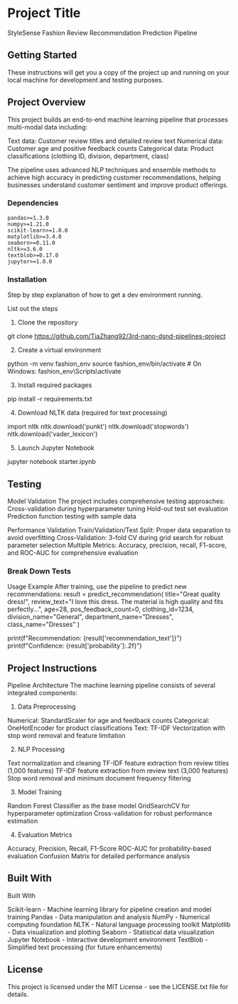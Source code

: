 # Project Title

StyleSense Fashion Review Recommendation Prediction Pipeline

## Getting Started

These instructions will get you a copy of the project up and running on your local machine for development and testing purposes.

## Project Overview

This project builds an end-to-end machine learning pipeline that processes multi-modal data including:

Text data: Customer review titles and detailed review text
Numerical data: Customer age and positive feedback counts
Categorical data: Product classifications (clothing ID, division, department, class)

The pipeline uses advanced NLP techniques and ensemble methods to achieve high accuracy in predicting customer recommendations, helping businesses understand customer sentiment and improve product offerings.

### Dependencies

```
pandas>=1.3.0
numpy>=1.21.0
scikit-learn>=1.0.0
matplotlib>=3.4.0
seaborn>=0.11.0
nltk>=3.6.0
textblob>=0.17.0
jupyter>=1.0.0
```

### Installation

Step by step explanation of how to get a dev environment running.

List out the steps

1. Clone the repository

git clone https://github.com/TiaZhang92/3rd-nano-dsnd-pipelines-project


2. Create a virtual environment

python -m venv fashion_env
source fashion_env/bin/activate  # On Windows: fashion_env\Scripts\activate

3. Install required packages

pip install -r requirements.txt

4. Download NLTK data (required for text processing)

import nltk
nltk.download('punkt')
nltk.download('stopwords')
nltk.download('vader_lexicon')

5. Launch Jupyter Notebook

jupyter notebook starter.ipynb

## Testing

Model Validation
The project includes comprehensive testing approaches:
Cross-validation during hyperparameter tuning
Hold-out test set evaluation
Prediction function testing with sample data

Performance Validation
Train/Validation/Test Split: Proper data separation to avoid overfitting
Cross-Validation: 3-fold CV during grid search for robust parameter selection
Multiple Metrics: Accuracy, precision, recall, F1-score, and ROC-AUC for comprehensive evaluation

### Break Down Tests

Usage Example
After training, use the pipeline to predict new recommendations:
result = predict_recommendation(
    title="Great quality dress!",
    review_text="I love this dress. The material is high quality and fits perfectly...",
    age=28,
    pos_feedback_count=0,
    clothing_id=1234,
    division_name="General",
    department_name="Dresses", 
    class_name="Dresses"
)

print(f"Recommendation: {result['recommendation_text']}")
print(f"Confidence: {result['probability']:.2f}")


## Project Instructions

Pipeline Architecture
The machine learning pipeline consists of several integrated components:
1. Data Preprocessing

Numerical: StandardScaler for age and feedback counts
Categorical: OneHotEncoder for product classifications
Text: TF-IDF Vectorization with stop word removal and feature limitation

2. NLP Processing

Text normalization and cleaning
TF-IDF feature extraction from review titles (1,000 features)
TF-IDF feature extraction from review text (3,000 features)
Stop word removal and minimum document frequency filtering

3. Model Training

Random Forest Classifier as the base model
GridSearchCV for hyperparameter optimization
Cross-validation for robust performance estimation

4. Evaluation Metrics

Accuracy, Precision, Recall, F1-Score
ROC-AUC for probability-based evaluation
Confusion Matrix for detailed performance analysis

## Built With
Built With

Scikit-learn - Machine learning library for pipeline creation and model training
Pandas - Data manipulation and analysis
NumPy - Numerical computing foundation
NLTK - Natural language processing toolkit
Matplotlib - Data visualization and plotting
Seaborn - Statistical data visualization
Jupyter Notebook - Interactive development environment
TextBlob - Simplified text processing (for future enhancements)


## License

This project is licensed under the MIT License - see the LICENSE.txt file for details.
